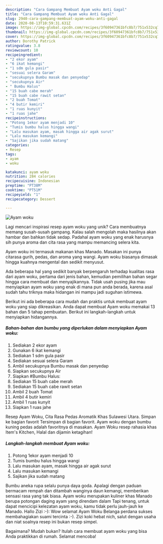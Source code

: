 ```yaml
---
description: "Cara Gampang Membuat Ayam woku Anti Gagal"
title: "Cara Gampang Membuat Ayam woku Anti Gagal"
slug: 2940-cara-gampang-membuat-ayam-woku-anti-gagal
date: 2020-08-13T10:59:31.631Z
image: https://img-global.cpcdn.com/recipes/3f60947361bfc8b7/751x532cq70/ayam-woku-foto-resep-utama.jpg
thumbnail: https://img-global.cpcdn.com/recipes/3f60947361bfc8b7/751x532cq70/ayam-woku-foto-resep-utama.jpg
cover: https://img-global.cpcdn.com/recipes/3f60947361bfc8b7/751x532cq70/ayam-woku-foto-resep-utama.jpg
author: Dorothy Patrick
ratingvalue: 3.8
reviewcount: 10
recipeingredient:
- "2 ekor ayam"
- "6 ikat kemangi"
- "1 sdm gula pasir"
- "sesuai selera Garam"
- "secukupnya Bumbu masak dan penyedap"
- "secukupnya Air"
- " Bumbu Halus"
- "15 buah cabe merah"
- "15 buah cabe rawit setan"
- "2 buah Tomat"
- "4 butir kemiri"
- "1 ruas kunyit"
- "1 ruas jahe"
recipeinstructions:
- "Potong 1ekor ayam menjadi 10"
- "Tumis bumbu halus hingga wangi"
- "Lalu masukan ayam, masak hingga air agak surut"
- "Lalu masukan kemangi"
- "Sajikan jika sudah matang"
categories:
- Resep
tags:
- ayam
- woku

katakunci: ayam woku 
nutrition: 284 calories
recipecuisine: Indonesian
preptime: "PT38M"
cooktime: "PT51M"
recipeyield: "1"
recipecategory: Dessert

---
```



![Ayam woku](https://img-global.cpcdn.com/recipes/3f60947361bfc8b7/751x532cq70/ayam-woku-foto-resep-utama.jpg)

Lagi mencari inspirasi resep ayam woku yang unik? Cara membuatnya memang susah-susah gampang. Kalau salah mengolah maka hasilnya akan hambar dan bahkan tidak sedap. Padahal ayam woku yang enak harusnya sih punya aroma dan cita rasa yang mampu memancing selera kita.

Ayam woku ini termasuk makanan khas Manado. Masakan ini punya citarasa gurih, pedas, dan aroma yang wangi. Ayam woku biasanya dimasak hingga kuahnya mengental dan sedikit menyusut.

Ada beberapa hal yang sedikit banyak berpengaruh terhadap kualitas rasa dari ayam woku, pertama dari jenis bahan, kemudian pemilihan bahan segar hingga cara membuat dan menyajikannya. Tidak usah pusing jika mau menyiapkan ayam woku yang enak di mana pun anda berada, karena asal sudah tahu triknya maka hidangan ini mampu jadi suguhan istimewa.


Berikut ini ada beberapa cara mudah dan praktis untuk membuat ayam woku yang siap dikreasikan. Anda dapat membuat Ayam woku memakai 13 bahan dan 5 tahap pembuatan. Berikut ini langkah-langkah untuk menyiapkan hidangannya.

<!--inarticleads1-->

##### Bahan-bahan dan bumbu yang diperlukan dalam menyiapkan Ayam woku:

1. Sediakan 2 ekor ayam
1. Gunakan 6 ikat kemangi
1. Sediakan 1 sdm gula pasir
1. Sediakan sesuai selera Garam
1. Ambil secukupnya Bumbu masak dan penyedap
1. Siapkan secukupnya Air
1. Siapkan  #Bumbu Halus:
1. Sediakan 15 buah cabe merah
1. Sediakan 15 buah cabe rawit setan
1. Ambil 2 buah Tomat
1. Ambil 4 butir kemiri
1. Ambil 1 ruas kunyit
1. Siapkan 1 ruas jahe


Resep Ayam Woku, Cita Rasa Pedas Aromatik Khas Sulawesi Utara. Simpan ke bagian favorit Tersimpan di bagian favorit. Ayam woku dengan bumbu kuning pedas adalah favoritnya di masakan. Ayam Woku resep rahasia khas Item&#39;s Kitchen, Halal dan dijamin ketagihan! 

<!--inarticleads2-->

##### Langkah-langkah membuat Ayam woku:

1. Potong 1ekor ayam menjadi 10
1. Tumis bumbu halus hingga wangi
1. Lalu masukan ayam, masak hingga air agak surut
1. Lalu masukan kemangi
1. Sajikan jika sudah matang


Bumbu aneka rupa selalu punya daya goda. Apalagi dengan paduan bermacam rempah dan ditambah wanginya daun kemangi, memberikan sensasi rasa yang tak biasa. Ayam woku merupakan kuliner khas Manado berupa potongan daging ayam yang direndam dalam Tapi tenang, untuk dapat mencicipi kelezatan ayam woku, kamu tidak perlu jauh-jauh ke Manado. Hallo Zizi :-): Wow selamat Ayam Woku Belanga perdana sukses membahagiakan suami tercinta :-). Zizi koki hebat nich, salut dengan usaha dan niat soalnya resep ini bukan resep simpel. 

Bagaimana? Mudah bukan? Itulah cara membuat ayam woku yang bisa Anda praktikkan di rumah. Selamat mencoba!
